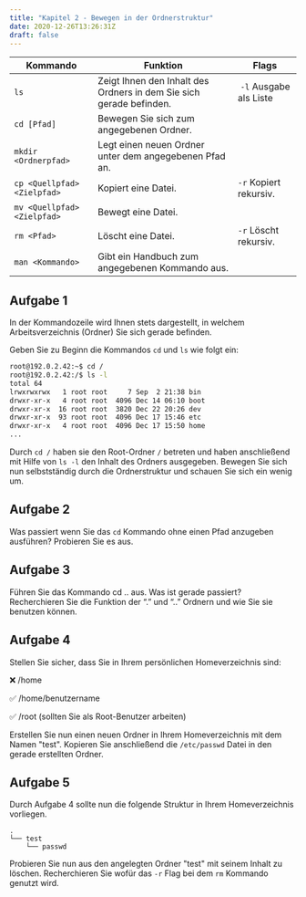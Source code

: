 ```yaml
---
title: "Kapitel 2 - Bewegen in der Ordnerstruktur"
date: 2020-12-26T13:26:31Z
draft: false
---
```


| Kommando      | Funktion      | Flags |
| ------------- | ------------- | ----- |
| `ls` | Zeigt Ihnen den Inhalt des Ordners in dem Sie sich gerade befinden. | `-l` Ausgabe als Liste |
| `cd [Pfad]` | Bewegen Sie sich zum angegebenen Ordner. | |
| `mkdir <Ordnerpfad>` | Legt einen neuen Ordner unter dem angegebenen Pfad an. | |
| `cp <Quellpfad> <Zielpfad>` | Kopiert eine Datei. | `-r` Kopiert rekursiv. |
| `mv <Quellpfad> <Zielpfad>` | Bewegt eine Datei. | |
| `rm <Pfad>` | Löscht eine Datei. | `-r` Löscht rekursiv. |
| `man <Kommando>` | Gibt ein Handbuch zum angegebenen Kommando aus. | |

## Aufgabe 1
In der Kommandozeile wird Ihnen stets dargestellt, in welchem Arbeitsverzeichnis (Ordner) Sie sich gerade befinden. 

Geben Sie zu Beginn die Kommandos `cd` und `ls` wie folgt ein:
```bash
root@192.0.2.42:~$ cd /
root@192.0.2.42:/$ ls -l
total 64
lrwxrwxrwx   1 root root     7 Sep  2 21:38 bin
drwxr-xr-x   4 root root  4096 Dec 14 06:10 boot
drwxr-xr-x  16 root root  3820 Dec 22 20:26 dev
drwxr-xr-x  93 root root  4096 Dec 17 15:46 etc
drwxr-xr-x   4 root root  4096 Dec 17 15:50 home
...
```

Durch `cd /` haben sie den Root-Ordner `/` betreten und haben anschließend mit Hilfe von `ls -l` den Inhalt des Ordners ausgegeben. Bewegen Sie sich nun selbstständig durch die Ordnerstruktur und schauen Sie sich ein wenig um.

## Aufgabe 2
Was passiert wenn Sie das `cd` Kommando ohne einen Pfad anzugeben ausführen? Probieren Sie es aus.

## Aufgabe 3
Führen Sie das Kommando cd .. aus. Was ist gerade passiert? Recherchieren Sie die Funktion der “.” und “..” Ordnern und wie Sie sie benutzen können.

## Aufgabe 4
Stellen Sie sicher, dass Sie in Ihrem persönlichen Homeverzeichnis sind:

❌ /home

✅ /home/benutzername

✅ /root (sollten Sie als Root-Benutzer arbeiten)

Erstellen Sie nun einen neuen Ordner in Ihrem Homeverzeichnis mit dem Namen "test". Kopieren Sie anschließend die `/etc/passwd` Datei in den gerade erstellten Ordner.

## Aufgabe 5
Durch Aufgabe 4 sollte nun die folgende Struktur in Ihrem Homeverzeichnis vorliegen.

```
.
└── test
    └── passwd
```

Probieren Sie nun aus den angelegten Ordner "test" mit seinem Inhalt zu löschen. Recherchieren Sie wofür das `-r` Flag bei dem `rm` Kommando genutzt wird.